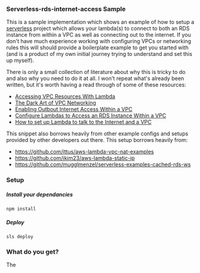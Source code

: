 ### Serverless-rds-internet-access Sample

This is a sample implementation which shows an example of how to setup a [serverless](https://serverless.com/) project which allows your lambda(s) to connect to both an RDS instance from within a VPC as well as connecting out to the internet. If you don't have much experience working with configuring VPCs or networking rules this will should provide a boilerplate example to get you started with (and is a product of my own initial journey trying to understand and set this up myself).

There is only a small collection of literature about why this is tricky to do and also why you need to do it at all. I won't repeat what's already been written, but it's worth having a read through of some of these resources:

* [Accessing VPC Resources With Lambda](http://blog.brianz.bz/post/accessing-vpc-resources-with-lambda/)
* [The Dark Art of VPC Networking](http://blog.brianz.bz/post/dark-art-of-vpc-networking/)
* [Enabling Outbout Internet Access Within a VPC](https://medium.com/@philippholly/aws-lambda-enable-outgoing-internet-access-within-vpc-8dd250e11e12)
* [Configure Lambdas to Access an RDS Instance Within a VPC](https://docs.aws.amazon.com/lambda/latest/dg/vpc-rds.html)
* [How to set up Lambda to talk to the Internet and a VPC](https://gist.github.com/reggi/dc5f2620b7b4f515e68e46255ac042a7)

This snippet also borrows heavily from other example configs and setups provided by other developers out there. This setup borrows heavily from:

* https://github.com/ittus/aws-lambda-vpc-nat-examples
* https://github.com/ikim23/aws-lambda-static-ip
* https://github.com/mugglmenzel/serverless-examples-cached-rds-ws

### Setup

##### Install your dependancies
```
npm install
```

##### Deploy

```
sls deploy
```

### What do you get?

The